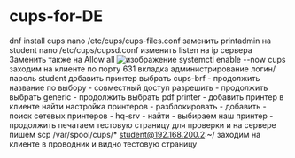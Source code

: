 # cups-for-DE
dnf install cups
nano /etc/cups/cups-files.conf заменить printadmin на student
nano /etc/cups/cupsd.conf изменить listen на ip сервера
Заменить также на Allow all
![изображение](https://github.com/user-attachments/assets/b6e3ec9f-79a9-4e97-a4fb-f01c973d7ad4)
systemctl enable --now cups
заходим на клиенте по порту 631
вкладка администрирование логин/пароль student
добавить принтер
выбрать cups-brf -  продолжить
название по выбору - совместный доступ разрешить - продолжить
выбрать generic - продолжить
выбрать pdf printer - добавить принтер
в клиенте найти настройка принтеров - разблокировать - добавить - поиск сетевых принтеров - hq-srv - найти - выбираем наш принтер - продолжить
печатаем тестовую страницу для проверки и на сервере пишем 
scp /var/spool/cups/* student@192.168.200.2:~/
заходим на клиенте в проводник и видно тестовую страницу
